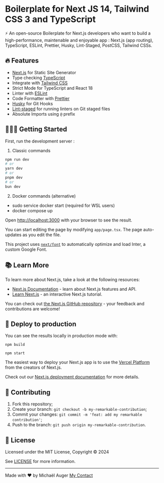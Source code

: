# Boilerplate for Next JS 14, Tailwind CSS 3 and TypeScript

⚡ An open-source Boilerplate for Next.js developers who want to build a high-performance, maintenable and enjoyable app : Next.js (app routing), TypeScript, ESLint, Prettier, Husky, Lint-Staged, PostCSS, Tailwind CSSs.

## 🔥 Features
- [Next.js](https://nextjs.org) for Static Site Generator
- Type checking [TypeScript](https://www.typescriptlang.org)
- Integrate with [Tailwind CSS](https://tailwindcss.com)
- Strict Mode for TypeScript and React 18
- Linter with [ESLint](https://eslint.org)
- Code Formatter with [Prettier](https://prettier.io)
- [Husky](https://typicode.github.io/husky/#/) for Git Hooks
- [Lint-staged](https://github.com/okonet/lint-staged) for running linters on Git staged files
- Absolute Imports using `@` prefix

## 👨🏻‍💻 Getting Started

First, run the development server :

1) Classic commands
```bash
npm run dev
# or
yarn dev
# or
pnpm dev
# or
bun dev
```

2) Docker commands (alternative)
- sudo service docker start (required for WSL users)
- docker compose up

Open [http://localhost:3000](http://localhost:3000) with your browser to see the result.

You can start editing the page by modifying `app/page.tsx`. The page auto-updates as you edit the file.

This project uses [`next/font`](https://nextjs.org/docs/basic-features/font-optimization) to automatically optimize and load Inter, a custom Google Font.

## 📚 Learn More

To learn more about Next.js, take a look at the following resources:

- [Next.js Documentation](https://nextjs.org/docs) - learn about Next.js features and API.
- [Learn Next.js](https://nextjs.org/learn) - an interactive Next.js tutorial.

You can check out [the Next.js GitHub repository](https://github.com/vercel/next.js/) - your feedback and contributions are welcome!

## 🚀 Deploy to production

You can see the results locally in production mode with:

```shell
npm build
```

```shell
npm start
```

The easiest way to deploy your Next.js app is to use the [Vercel Platform](https://vercel.com/new?utm_medium=default-template&filter=next.js&utm_source=create-next-app&utm_campaign=create-next-app-readme) from the creators of Next.js.

Check out our [Next.js deployment documentation](https://nextjs.org/docs/deployment) for more details.

## 💖 Contributing

1. Fork this repository;
2. Create your branch: `git checkout -b my-remarkable-contribution`;
3. Commit your changes: `git commit -m 'feat: add my remarkable contribution'`;
4. Push to the branch: `git push origin my-remarkable-contribution`.

## 📝 License

Licensed under the MIT License, Copyright © 2024

See [LICENSE](LICENSE) for more information.

---

Made with :heart: by Michaël Auger <a href="https://www.linkedin.com/in/auger-michael/">My Contact</a>